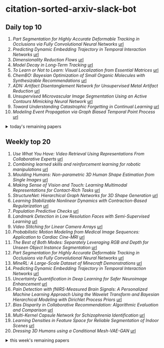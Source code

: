 # citation-sorted-arxiv-slack-bot

## Daily top 10
1. *Part Segmentation for Highly Accurate Deformable Tracking in Occlusions via Fully Convolutional Neural Networks* [url](http://arxiv.org/abs/1908.01504v1)
2. *Predicting Dynamic Embedding Trajectory in Temporal Interaction Networks* [url](http://arxiv.org/abs/1908.01207v1)
3. *Dimensionality Reduction Flows* [url](http://arxiv.org/abs/1908.01686v1)
4. *Model Decay in Long-Term Tracking* [url](http://arxiv.org/abs/1908.01603v1)
5. *To Learn or Not to Learn: Visual Localization from Essential Matrices* [url](http://arxiv.org/abs/1908.01293v1)
6. *ChemBO: Bayesian Optimization of Small Organic Molecules with Synthesizable Recommendations* [url](http://arxiv.org/abs/1908.01425v1)
7. *ADN: Artifact Disentanglement Network for Unsupervised Metal Artifact Reduction* [url](http://arxiv.org/abs/1908.01104v1)
8. *Unsupervised Microvascular Image Segmentation Using an Active Contours Mimicking Neural Network* [url](http://arxiv.org/abs/1908.01373v1)
9. *Toward Understanding Catastrophic Forgetting in Continual Learning* [url](http://arxiv.org/abs/1908.01091v1)
10. *Modeling Event Propagation via Graph Biased Temporal Point Process* [url](http://arxiv.org/abs/1908.01623v1)
<details><summary>today's remaining papers</summary>
  <ol start=11>
    <li><i>BCD-Net for Low-dose CT Reconstruction: Acceleration, Convergence, and Generalization</i> <a href="http://arxiv.org/abs/1908.01287v1">url</a></li>
    <li><i>Precise Estimation of Renal Vascular Dominant Regions Using Spatially Aware Fully Convolutional Networks, Tensor-Cut and Voronoi Diagrams</i> <a href="http://arxiv.org/abs/1908.01543v1">url</a></li>
    <li><i>Multiplayer Bandit Learning, from Competition to Cooperation</i> <a href="http://arxiv.org/abs/1908.01135v1">url</a></li>
    <li><i>Permutation-invariant Feature Restructuring for Correlation-aware Image Set-based Recognition</i> <a href="http://arxiv.org/abs/1908.01174v1">url</a></li>
    <li><i>Cycle In Cycle Generative Adversarial Networks for Keypoint-Guided Image Generation</i> <a href="http://arxiv.org/abs/1908.00999v1">url</a></li>
    <li><i>Deep Reinforcement Learning in System Optimization</i> <a href="http://arxiv.org/abs/1908.01275v1">url</a></li>
    <li><i>Network Shrinkage Estimation</i> <a href="http://arxiv.org/abs/1908.01087v1">url</a></li>
    <li><i>Iterative Collaborative Filtering for Sparse Noisy Tensor Estimation</i> <a href="http://arxiv.org/abs/1908.01241v1">url</a></li>
    <li><i>Robust Over-the-Air Adversarial Examples Against Automatic Speech Recognition Systems</i> <a href="http://arxiv.org/abs/1908.01551v1">url</a></li>
    <li><i>Adversarial Self-Defense for Cycle-Consistent GANs</i> <a href="http://arxiv.org/abs/1908.01517v1">url</a></li>
    <li><i>Convergence Analysis of Machine Learning Algorithms for the Numerical Solution of Mean Field Control and Games: II -- The Finite Horizon Case</i> <a href="http://arxiv.org/abs/1908.01613v1">url</a></li>
    <li><i>Requirements-driven Test Generation for Autonomous Vehicles with Machine Learning Components</i> <a href="http://arxiv.org/abs/1908.01094v1">url</a></li>
    <li><i>Learning to Predict 3D Objects with an Interpolation-based Differentiable Renderer</i> <a href="http://arxiv.org/abs/1908.01210v1">url</a></li>
    <li><i>Walking with MIND: Mental Imagery eNhanceD Embodied QA</i> <a href="http://arxiv.org/abs/1908.01482v1">url</a></li>
    <li><i>U-Net Fixed-Point Quantization for Medical Image Segmentation</i> <a href="http://arxiv.org/abs/1908.01073v1">url</a></li>
    <li><i>Ensemble Neural Networks (ENN): A gradient-free stochastic method</i> <a href="http://arxiv.org/abs/1908.01113v1">url</a></li>
    <li><i>Spatially and Temporally Efficient Non-local Attention Network for Video-based Person Re-Identification</i> <a href="http://arxiv.org/abs/1908.01683v1">url</a></li>
    <li><i>Robust Subspace Discovery by Block-diagonal Adaptive Locality-constrained Representation</i> <a href="http://arxiv.org/abs/1908.01266v1">url</a></li>
    <li><i>Distributed Deep Convolutional Neural Networks for the Internet-of-Things</i> <a href="http://arxiv.org/abs/1908.01656v1">url</a></li>
    <li><i>Machine-learning based three-qubit gate for realization of a Toffoli gate with cQED-based transmon systems</i> <a href="http://arxiv.org/abs/1908.01092v1">url</a></li>
    <li><i>V2S attack: building DNN-based voice conversion from automatic speaker verification</i> <a href="http://arxiv.org/abs/1908.01454v1">url</a></li>
    <li><i>Discovery of Bias and Strategic Behavior in Crowdsourced Performance Assessment</i> <a href="http://arxiv.org/abs/1908.01718v1">url</a></li>
    <li><i>Classi-Fly: Inferring Aircraft Categories from Open Data</i> <a href="http://arxiv.org/abs/1908.01061v1">url</a></li>
    <li><i>Revisiting Feature Alignment for One-stage Object Detection</i> <a href="http://arxiv.org/abs/1908.01570v1">url</a></li>
    <li><i>Word2vec to behavior: morphology facilitates the grounding of language in machines</i> <a href="http://arxiv.org/abs/1908.01211v1">url</a></li>
    <li><i>SF-Net: Structured Feature Network for Continuous Sign Language Recognition</i> <a href="http://arxiv.org/abs/1908.01341v1">url</a></li>
    <li><i>Linear Dynamics: Clustering without identification</i> <a href="http://arxiv.org/abs/1908.01039v1">url</a></li>
    <li><i>The General Black-box Attack Method for Graph Neural Networks</i> <a href="http://arxiv.org/abs/1908.01297v1">url</a></li>
    <li><i>Solving high-dimensional optimal stopping problems using deep learning</i> <a href="http://arxiv.org/abs/1908.01602v1">url</a></li>
    <li><i>Automatic segmentation of kidney and liver tumors in CT images</i> <a href="http://arxiv.org/abs/1908.01279v1">url</a></li>
    <li><i>Discriminating Spatial and Temporal Relevance in Deep Taylor Decompositions for Explainable Activity Recognition</i> <a href="http://arxiv.org/abs/1908.01536v1">url</a></li>
    <li><i>A Dynamic Analysis of Energy Storage with Renewable and Diesel Generation using Volterra Equations</i> <a href="http://arxiv.org/abs/1908.01310v1">url</a></li>
    <li><i>Image-Guided Depth Sampling and Reconstruction</i> <a href="http://arxiv.org/abs/1908.01379v1">url</a></li>
    <li><i>Imaging with highly incomplete and corrupted data</i> <a href="http://arxiv.org/abs/1908.01479v1">url</a></li>
    <li><i>A Deep Learning Approach for Tweet Classification and Rescue Scheduling for Effective Disaster Management</i> <a href="http://arxiv.org/abs/1908.01456v1">url</a></li>
    <li><i>Softmax Dissection: Towards Understanding Intra- and Inter-clas Objective for Embedding Learning</i> <a href="http://arxiv.org/abs/1908.01281v1">url</a></li>
    <li><i>Adversarial View-Consistent Learning for Monocular Depth Estimation</i> <a href="http://arxiv.org/abs/1908.01301v1">url</a></li>
    <li><i>Adaptively stacking ensembles for influenza forecasting with incomplete data</i> <a href="http://arxiv.org/abs/1908.01675v1">url</a></li>
    <li><i>Hopfield Neural Network Flow: A Geometric Viewpoint</i> <a href="http://arxiv.org/abs/1908.01270v1">url</a></li>
    <li><i>Speech Driven Backchannel Generation using Deep Q-Network for Enhancing Engagement in Human-Robot Interaction</i> <a href="http://arxiv.org/abs/1908.01618v1">url</a></li>
    <li><i>Privacy-preserving Distributed Machine Learning via Local Randomization and ADMM Perturbation</i> <a href="http://arxiv.org/abs/1908.01059v1">url</a></li>
    <li><i>A study in Rashomon curves and volumes: A new perspective on generalization and model simplicity in machine learning</i> <a href="http://arxiv.org/abs/1908.01755v1">url</a></li>
    <li><i>SqueezeNAS: Fast neural architecture search for faster semantic segmentation</i> <a href="http://arxiv.org/abs/1908.01748v1">url</a></li>
    <li><i>Adaptive Stress Testing with Reward Augmentation for Autonomous Vehicle Validation</i> <a href="http://arxiv.org/abs/1908.01046v1">url</a></li>
    <li><i>Probabilistic Residual Learning for Aleatoric Uncertainty in Image Restoration</i> <a href="http://arxiv.org/abs/1908.01010v1">url</a></li>
    <li><i>Health-Informed Policy Gradients for Multi-Agent Reinforcement Learning</i> <a href="http://arxiv.org/abs/1908.01022v1">url</a></li>
    <li><i>Dueling Posterior Sampling for Preference-Based Reinforcement Learning</i> <a href="http://arxiv.org/abs/1908.01289v1">url</a></li>
    <li><i>Pixel2Mesh++: Multi-View 3D Mesh Generation via Deformation</i> <a href="http://arxiv.org/abs/1908.01491v1">url</a></li>
    <li><i>A systematic review of fuzzing based on machine learning techniques</i> <a href="http://arxiv.org/abs/1908.01262v1">url</a></li>
    <li><i>A principled approach for generating adversarial images under non-smooth dissimilarity metrics</i> <a href="http://arxiv.org/abs/1908.01667v1">url</a></li>
    <li><i>Adaloss: Adaptive Loss Function for Landmark Localization</i> <a href="http://arxiv.org/abs/1908.01070v1">url</a></li>
    <li><i>ABD-Net: Attentive but Diverse Person Re-Identification</i> <a href="http://arxiv.org/abs/1908.01114v1">url</a></li>
    <li><i>Invariance-based Adversarial Attack on Neural Machine Translation Systems</i> <a href="http://arxiv.org/abs/1908.01165v1">url</a></li>
    <li><i>Simultaneous Clustering and Optimization for Evolving Datasets</i> <a href="http://arxiv.org/abs/1908.01384v1">url</a></li>
    <li><i>Visual-Relation Conscious Image Generation from Structured-Text</i> <a href="http://arxiv.org/abs/1908.01741v1">url</a></li>
    <li><i>On the modes of convergence of Stochastic Optimistic Mirror Descent (OMD) for saddle point problems</i> <a href="http://arxiv.org/abs/1908.01071v1">url</a></li>
    <li><i>Local Trend Inconsistency: A Prediction-driven Approach to Unsupervised Anomaly Detection in Multi-seasonal Time Series</i> <a href="http://arxiv.org/abs/1908.01146v1">url</a></li>
    <li><i>Real-time Deep Learning at the Edge for Scalable Reliability Modeling of Si-MOSFET Power Electronics Converters</i> <a href="http://arxiv.org/abs/1908.01244v1">url</a></li>
    <li><i>Performance Evaluation of Supervised Machine Learning Techniques for Efficient Detection of Emotions from Online Content</i> <a href="http://arxiv.org/abs/1908.01587v1">url</a></li>
    <li><i>Learning a Unified Embedding for Visual Search at Pinterest</i> <a href="http://arxiv.org/abs/1908.01707v1">url</a></li>
    <li><i>ARGAN: Attentive Recurrent Generative Adversarial Network for Shadow Detection and Removal</i> <a href="http://arxiv.org/abs/1908.01323v1">url</a></li>
    <li><i>On the Veracity of Cyber Intrusion Alerts Synthesized by Generative Adversarial Networks</i> <a href="http://arxiv.org/abs/1908.01219v1">url</a></li>
    <li><i>Risk Management via Anomaly Circumvent: Mnemonic Deep Learning for Midterm Stock Prediction</i> <a href="http://arxiv.org/abs/1908.01112v1">url</a></li>
    <li><i>Restricted Linearized Augmented Lagrangian Method for Euler's Elastica Model</i> <a href="http://arxiv.org/abs/1908.01429v1">url</a></li>
    <li><i>Path Length Bounds for Gradient Descent and Flow</i> <a href="http://arxiv.org/abs/1908.01089v1">url</a></li>
    <li><i>Adversarially Trained Convolutional Neural Networks for Semantic Segmentation of Ischaemic Stroke Lesion using Multisequence Magnetic Resonance Imaging</i> <a href="http://arxiv.org/abs/1908.01176v1">url</a></li>
    <li><i>The Myths of Our Time: Fake News</i> <a href="http://arxiv.org/abs/1908.01760v1">url</a></li>
    <li><i>Simultaneous Semantic Segmentation and Outlier Detection in Presence of Domain Shift</i> <a href="http://arxiv.org/abs/1908.01098v1">url</a></li>
    <li><i>Sample size calculations for the experimental comparison of multiple algorithms on multiple problem instances</i> <a href="http://arxiv.org/abs/1908.01720v1">url</a></li>
    <li><i>3D Reconstruction of Deformable Revolving Object under Heavy Hand Interaction</i> <a href="http://arxiv.org/abs/1908.01523v1">url</a></li>
    <li><i>Efficient Truncated Statistics with Unknown Truncation</i> <a href="http://arxiv.org/abs/1908.01034v1">url</a></li>
    <li><i>Unsupervised Learning of Depth and Deep Representation for Visual Odometry from Monocular Videos in a Metric Space</i> <a href="http://arxiv.org/abs/1908.01367v1">url</a></li>
    <li><i>Extending the step-size restriction for gradient descent to avoid strict saddle points</i> <a href="http://arxiv.org/abs/1908.01753v1">url</a></li>
    <li><i>Chatter Detection in Turning Using Machine Learning and Similarity Measures of Time Series via Dynamic Time Warping</i> <a href="http://arxiv.org/abs/1908.01678v1">url</a></li>
    <li><i>Imbalance-XGBoost: Leveraging Weighted and Focal Losses for Binary Label-Imbalanced Classification with XGBoost</i> <a href="http://arxiv.org/abs/1908.01672v1">url</a></li>
    <li><i>Learning to Generalize to Unseen Tasks with Bilevel Optimization</i> <a href="http://arxiv.org/abs/1908.01457v1">url</a></li>
    <li><i>Multi-label Classification for Fault Diagnosis of Rotating Electrical Machines</i> <a href="http://arxiv.org/abs/1908.01078v1">url</a></li>
    <li><i>CRNet: Image Super-Resolution Using A Convolutional Sparse Coding Inspired Network</i> <a href="http://arxiv.org/abs/1908.01166v1">url</a></li>
    <li><i>Improving IT Support by Enhancing Incident Management Process with Multi-modal Analysis</i> <a href="http://arxiv.org/abs/1908.01351v1">url</a></li>
    <li><i>SESF-Fuse: An Unsupervised Deep Model for Multi-Focus Image Fusion</i> <a href="http://arxiv.org/abs/1908.01703v1">url</a></li>
    <li><i>LSTM Based Music Generation System</i> <a href="http://arxiv.org/abs/1908.01080v1">url</a></li>
    <li><i>Inference of visual field test performance from OCT volumes using deep learning</i> <a href="http://arxiv.org/abs/1908.01428v1">url</a></li>
    <li><i>Falls Prediction in eldery people using Gated Recurrent Units</i> <a href="http://arxiv.org/abs/1908.01050v1">url</a></li>
    <li><i>RuleKit: A Comprehensive Suite for Rule-Based Learning</i> <a href="http://arxiv.org/abs/1908.01031v1">url</a></li>
    <li><i>Nonparametric Contextual Bandits in an Unknown Metric Space</i> <a href="http://arxiv.org/abs/1908.01228v1">url</a></li>
    <li><i>TopoTag: A Robust and Scalable Topological Fiducial Marker System</i> <a href="http://arxiv.org/abs/1908.01450v1">url</a></li>
    <li><i>Knee menisci segmentation and relaxometry of 3D ultrashort echo time (UTE) cones MR imaging using attention U-Net with transfer learning</i> <a href="http://arxiv.org/abs/1908.01594v1">url</a></li>
    <li><i>Building Deep, Equivariant Capsule Networks</i> <a href="http://arxiv.org/abs/1908.01300v1">url</a></li>
    <li><i>Knowledge Isomorphism between Neural Networks</i> <a href="http://arxiv.org/abs/1908.01581v1">url</a></li>
    <li><i>The Use of Binary Choice Forests to Model and Estimate Discrete Choice Models</i> <a href="http://arxiv.org/abs/1908.01109v1">url</a></li>
    <li><i>Multi-Contrast Super-Resolution MRI Through a Progressive Network</i> <a href="http://arxiv.org/abs/1908.01612v1">url</a></li>
    <li><i>Machinic Surrogates: Human-Machine Relationships in Computational Creativity</i> <a href="http://arxiv.org/abs/1908.01133v1">url</a></li>
    <li><i>Kannada-MNIST: A new handwritten digits dataset for the Kannada language</i> <a href="http://arxiv.org/abs/1908.01242v1">url</a></li>
    <li><i>Learning to Transport with Neural Networks</i> <a href="http://arxiv.org/abs/1908.01394v1">url</a></li>
    <li><i>Improving Deep Reinforcement Learning in Minecraft with Action Advice</i> <a href="http://arxiv.org/abs/1908.01007v1">url</a></li>
    <li><i>CameraNet: A Two-Stage Framework for Effective Camera ISP Learning</i> <a href="http://arxiv.org/abs/1908.01481v1">url</a></li>
    <li><i>Learning Local Feature Descriptor with Motion Attribute for Vision-based Localization</i> <a href="http://arxiv.org/abs/1908.01180v1">url</a></li>
    <li><i>Smooth Grad-CAM++: An Enhanced Inference Level Visualization Technique for Deep Convolutional Neural Network Models</i> <a href="http://arxiv.org/abs/1908.01224v1">url</a></li>
    <li><i>Scalable Bayesian Non-linear Matrix Completion</i> <a href="http://arxiv.org/abs/1908.01009v1">url</a></li>
    <li><i>MoGA: Searching Beyond MobileNetV3</i> <a href="http://arxiv.org/abs/1908.01314v1">url</a></li>
    <li><i>Attentive Normalization</i> <a href="http://arxiv.org/abs/1908.01259v1">url</a></li>
    <li><i>A Fast Content-Based Image Retrieval Method Using Deep Visual Features</i> <a href="http://arxiv.org/abs/1908.01505v1">url</a></li>
    <li><i>Learning Guided Convolutional Network for Depth Completion</i> <a href="http://arxiv.org/abs/1908.01238v1">url</a></li>
    <li><i>Y-Net: A Hybrid Deep Learning Reconstruction Framework for Photoacoustic Imaging in vivo</i> <a href="http://arxiv.org/abs/1908.00975v1">url</a></li>
    <li><i>GAN Path Finder: Preliminary results</i> <a href="http://arxiv.org/abs/1908.01499v1">url</a></li>
    <li><i>High Accuracy Tumor Diagnoses and Benchmarking of Hematoxylin and Eosin Stained Prostate Core Biopsy Images Generated by Explainable Deep Neural Networks</i> <a href="http://arxiv.org/abs/1908.01593v1">url</a></li>
    <li><i>Drug-Drug Interaction Prediction Based on Knowledge Graph Embeddings and Convolutional-LSTM Network</i> <a href="http://arxiv.org/abs/1908.01288v1">url</a></li>
    <li><i>Automated Detection System for Adversarial Examples with High-Frequency Noises Sieve</i> <a href="http://arxiv.org/abs/1908.01469v1">url</a></li>
    <li><i>InfoGraph: Unsupervised and Semi-supervised Graph-Level Representation Learning via Mutual Information Maximization</i> <a href="http://arxiv.org/abs/1908.01000v1">url</a></li>
    <li><i>Searching for Ambiguous Objects in Videos using Relational Referring Expressions</i> <a href="http://arxiv.org/abs/1908.01189v1">url</a></li>
    <li><i>Review of Algorithms for Compressive Sensing of Images</i> <a href="http://arxiv.org/abs/1908.01642v1">url</a></li>
    <li><i>The HSIC Bottleneck: Deep Learning without Back-Propagation</i> <a href="http://arxiv.org/abs/1908.01580v1">url</a></li>
    <li><i>Construction of Macro Actions for Deep Reinforcement Learning</i> <a href="http://arxiv.org/abs/1908.01478v1">url</a></li>
    <li><i>GDRQ: Group-based Distribution Reshaping for Quantization</i> <a href="http://arxiv.org/abs/1908.01477v1">url</a></li>
    <li><i>Quantum-enhanced least-square support vector machine: simplified quantum algorithm and sparse solutions</i> <a href="http://arxiv.org/abs/1908.01462v1">url</a></li>
    <li><i>Image to Video Domain Adaptation Using Web Supervision</i> <a href="http://arxiv.org/abs/1908.01449v1">url</a></li>
    <li><i>Learning Compact Target-Oriented Feature Representations for Visual Tracking</i> <a href="http://arxiv.org/abs/1908.01442v1">url</a></li>
    <li><i>Deep Neural Network for Semantic-based Text Recognition in Images</i> <a href="http://arxiv.org/abs/1908.01403v1">url</a></li>
    <li><i>Sound Event Detection in Multichannel Audio using Convolutional Time-Frequency-Channel Squeeze and Excitation</i> <a href="http://arxiv.org/abs/1908.01399v1">url</a></li>
    <li><i>Semi-supervised representation learning via dual autoencoders for domain adaptation</i> <a href="http://arxiv.org/abs/1908.01342v1">url</a></li>
    <li><i>Spatio-Temporal RBF Neural Networks</i> <a href="http://arxiv.org/abs/1908.01321v1">url</a></li>
    <li><i>Low-Rank Pairwise Alignment Bilinear Network For Few-Shot Fine-Grained Image Classification</i> <a href="http://arxiv.org/abs/1908.01313v1">url</a></li>
    <li><i>Fully Automatic Video Colorization with Self-Regularization and Diversity</i> <a href="http://arxiv.org/abs/1908.01311v1">url</a></li>
    <li><i>Theme Aware Aesthetic Distribution Prediction with Full Resolution Photos</i> <a href="http://arxiv.org/abs/1908.01308v1">url</a></li>
    <li><i>Method of Contraction-Expansion (MOCE) for Simultaneous Inference in Linear Models</i> <a href="http://arxiv.org/abs/1908.01253v1">url</a></li>
    <li><i>Measuring the Algorithmic Convergence of Randomized Ensembles: The Regression Setting</i> <a href="http://arxiv.org/abs/1908.01251v1">url</a></li>
    <li><i>Weight Friction: A Simple Method to Overcome Catastrophic Forgetting and Enable Continual Learning</i> <a href="http://arxiv.org/abs/1908.01052v1">url</a></li>
    <li><i>Proposition d'un modèle pour l'optimisation automatique de boucles dans le compilateur Tiramisu : cas d'optimisation de déroulage</i> <a href="http://arxiv.org/abs/1908.01057v1">url</a></li>
  </ol>
</details>

## Weekly top 20
1. *Use What You Have: Video Retrieval Using Representations From Collaborative Experts* [url](http://arxiv.org/abs/1907.13487v1)
2. *Combining learned skills and reinforcement learning for robotic manipulations* [url](http://arxiv.org/abs/1908.00722v1)
3. *Moulding Humans: Non-parametric 3D Human Shape Estimation from Single Images* [url](http://arxiv.org/abs/1908.00439v1)
4. *Making Sense of Vision and Touch: Learning Multimodal Representations for Contact-Rich Tasks* [url](http://arxiv.org/abs/1907.13098v1)
5. *StructureNet: Hierarchical Graph Networks for 3D Shape Generation* [url](http://arxiv.org/abs/1908.00575v1)
6. *Learning Stabilizable Nonlinear Dynamics with Contraction-Based Regularization* [url](http://arxiv.org/abs/1907.13122v1)
7. *Population Predictive Checks* [url](http://arxiv.org/abs/1908.00882v1)
8. *Landmark Detection in Low Resolution Faces with Semi-Supervised Learning* [url](http://arxiv.org/abs/1907.13255v1)
9. *Video Stitching for Linear Camera Arrays* [url](http://arxiv.org/abs/1907.13622v1)
10. *Probabilistic Motion Modeling from Medical Image Sequences: Application to Cardiac Cine-MRI* [url](http://arxiv.org/abs/1907.13524v1)
11. *The Best of Both Modes: Separately Leveraging RGB and Depth for Unseen Object Instance Segmentation* [url](http://arxiv.org/abs/1907.13236v1)
12. *Part Segmentation for Highly Accurate Deformable Tracking in Occlusions via Fully Convolutional Neural Networks* [url](http://arxiv.org/abs/1908.01504v1)
13. *MineRL: A Large-Scale Dataset of Minecraft Demonstrations* [url](http://arxiv.org/abs/1907.13440v1)
14. *Predicting Dynamic Embedding Trajectory in Temporal Interaction Networks* [url](http://arxiv.org/abs/1908.01207v1)
15. *Uncertainty Quantification in Deep Learning for Safer Neuroimage Enhancement* [url](http://arxiv.org/abs/1907.13418v1)
16. *Pain Detection with fNIRS-Measured Brain Signals: A Personalized Machine Learning Approach Using the Wavelet Transform and Bayesian Hierarchical Modeling with Dirichlet Process Priors* [url](http://arxiv.org/abs/1907.12830v1)
17. *Bias Disparity in Collaborative Recommendation: Algorithmic Evaluation and Comparison* [url](http://arxiv.org/abs/1908.00831v1)
18. *Multi-Kernel Capsule Network for Schizophrenia Identification* [url](http://arxiv.org/abs/1907.12827v1)
19. *Learning Densities in Feature Space for Reliable Segmentation of Indoor Scenes* [url](http://arxiv.org/abs/1908.00448v1)
20. *Dressing 3D Humans using a Conditional Mesh-VAE-GAN* [url](http://arxiv.org/abs/1907.13615v1)
<details><summary>this week's remaining papers</summary>
  <ol start=21>
    <li><i>An Empirical Study of Batch Normalization and Group Normalization in Conditional Computation</i> <a href="http://arxiv.org/abs/1908.00061v1">url</a></li>
    <li><i>Temporal Localization of Moments in Video Collections with Natural Language</i> <a href="http://arxiv.org/abs/1907.12763v1">url</a></li>
    <li><i>Learning to Train with Synthetic Humans</i> <a href="http://arxiv.org/abs/1908.00967v1">url</a></li>
    <li><i>Synthesis and Inpainting-Based MR-CT Registration for Image-Guided Thermal Ablation of Liver Tumors</i> <a href="http://arxiv.org/abs/1907.13020v1">url</a></li>
    <li><i>Integrating Spatial Configuration into Heatmap Regression Based CNNs for Landmark Localization</i> <a href="http://arxiv.org/abs/1908.00748v1">url</a></li>
    <li><i>Reinforcement Learning for Personalized Dialogue Management</i> <a href="http://arxiv.org/abs/1908.00286v1">url</a></li>
    <li><i>Dimensionality Reduction Flows</i> <a href="http://arxiv.org/abs/1908.01686v1">url</a></li>
    <li><i>Deterministic Completion of Rectangular Matrices Using Asymmetric Ramanujan Graphs</i> <a href="http://arxiv.org/abs/1908.00963v1">url</a></li>
    <li><i>Model Decay in Long-Term Tracking</i> <a href="http://arxiv.org/abs/1908.01603v1">url</a></li>
    <li><i>Attention Filtering for Multi-person Spatiotemporal Action Detection on Deep Two-Stream CNN Architectures</i> <a href="http://arxiv.org/abs/1907.12919v1">url</a></li>
    <li><i>Multi-Scale Learned Iterative Reconstruction</i> <a href="http://arxiv.org/abs/1908.00936v1">url</a></li>
    <li><i>To Learn or Not to Learn: Visual Localization from Essential Matrices</i> <a href="http://arxiv.org/abs/1908.01293v1">url</a></li>
    <li><i>Artistic Domain Generalisation Methods are Limited by their Deep Representations</i> <a href="http://arxiv.org/abs/1907.12622v1">url</a></li>
    <li><i>ChemBO: Bayesian Optimization of Small Organic Molecules with Synthesizable Recommendations</i> <a href="http://arxiv.org/abs/1908.01425v1">url</a></li>
    <li><i>Greedy AutoAugment</i> <a href="http://arxiv.org/abs/1908.00704v1">url</a></li>
    <li><i>ADN: Artifact Disentanglement Network for Unsupervised Metal Artifact Reduction</i> <a href="http://arxiv.org/abs/1908.01104v1">url</a></li>
    <li><i>Unsupervised Microvascular Image Segmentation Using an Active Contours Mimicking Neural Network</i> <a href="http://arxiv.org/abs/1908.01373v1">url</a></li>
    <li><i>Learning-Aided Physical Layer Attacks Against Multicarrier Communications in IoT</i> <a href="http://arxiv.org/abs/1908.00195v1">url</a></li>
    <li><i>Cascaded Context Pyramid for Full-Resolution 3D Semantic Scene Completion</i> <a href="http://arxiv.org/abs/1908.00382v1">url</a></li>
    <li><i>Orientation-aware Semantic Segmentation on Icosahedron Spheres</i> <a href="http://arxiv.org/abs/1907.12849v1">url</a></li>
    <li><i>Fitting, Comparison, and Alignment of Trajectories on Positive Semi-Definite Matrices with Application to Action Recognition</i> <a href="http://arxiv.org/abs/1908.00646v1">url</a></li>
    <li><i>Bilateral Operators for Functional Maps</i> <a href="http://arxiv.org/abs/1907.12993v1">url</a></li>
    <li><i>Unifying Structure Analysis and Surrogate-driven Function Regression for Glaucoma OCT Image Screening</i> <a href="http://arxiv.org/abs/1907.12927v1">url</a></li>
    <li><i>Toward Understanding Catastrophic Forgetting in Continual Learning</i> <a href="http://arxiv.org/abs/1908.01091v1">url</a></li>
    <li><i>Robust Deep Sensing Through Transfer Learning in Cognitive Radio</i> <a href="http://arxiv.org/abs/1908.00658v1">url</a></li>
    <li><i>Modeling Event Propagation via Graph Biased Temporal Point Process</i> <a href="http://arxiv.org/abs/1908.01623v1">url</a></li>
    <li><i>BCD-Net for Low-dose CT Reconstruction: Acceleration, Convergence, and Generalization</i> <a href="http://arxiv.org/abs/1908.01287v1">url</a></li>
    <li><i>Precise Estimation of Renal Vascular Dominant Regions Using Spatially Aware Fully Convolutional Networks, Tensor-Cut and Voronoi Diagrams</i> <a href="http://arxiv.org/abs/1908.01543v1">url</a></li>
    <li><i>Weakly Supervised Body Part Parsing with Pose based Part Priors</i> <a href="http://arxiv.org/abs/1907.13051v1">url</a></li>
    <li><i>Personalized, Health-Aware Recipe Recommendation: An Ensemble Topic Modeling Based Approach</i> <a href="http://arxiv.org/abs/1908.00148v1">url</a></li>
    <li><i>Optimality and Approximation with Policy Gradient Methods in Markov Decision Processes</i> <a href="http://arxiv.org/abs/1908.00261v1">url</a></li>
    <li><i>Deformable Filter Convolution for Point Cloud Reasoning</i> <a href="http://arxiv.org/abs/1907.13079v1">url</a></li>
    <li><i>MarmoNet: a pipeline for automated projection mapping of the common marmoset brain from whole-brain serial two-photon tomography</i> <a href="http://arxiv.org/abs/1908.00876v1">url</a></li>
    <li><i>FlowSense: A Natural Language Interface for Visual Data Exploration within a Dataflow System</i> <a href="http://arxiv.org/abs/1908.00681v1">url</a></li>
    <li><i>Multiplayer Bandit Learning, from Competition to Cooperation</i> <a href="http://arxiv.org/abs/1908.01135v1">url</a></li>
    <li><i>Permutation-invariant Feature Restructuring for Correlation-aware Image Set-based Recognition</i> <a href="http://arxiv.org/abs/1908.01174v1">url</a></li>
    <li><i>Cycle In Cycle Generative Adversarial Networks for Keypoint-Guided Image Generation</i> <a href="http://arxiv.org/abs/1908.00999v1">url</a></li>
    <li><i>Accelerating CNN Training by Sparsifying Activation Gradients</i> <a href="http://arxiv.org/abs/1908.00173v1">url</a></li>
    <li><i>Unsupervised Domain Adaptation via Disentangled Representations: Application to Cross-Modality Liver Segmentation</i> <a href="http://arxiv.org/abs/1907.13590v1">url</a></li>
    <li><i>Deep Reinforcement Learning in System Optimization</i> <a href="http://arxiv.org/abs/1908.01275v1">url</a></li>
    <li><i>Network Shrinkage Estimation</i> <a href="http://arxiv.org/abs/1908.01087v1">url</a></li>
    <li><i>Personalizing ASR for Dysarthric and Accented Speech with Limited Data</i> <a href="http://arxiv.org/abs/1907.13511v1">url</a></li>
    <li><i>Iterative Collaborative Filtering for Sparse Noisy Tensor Estimation</i> <a href="http://arxiv.org/abs/1908.01241v1">url</a></li>
    <li><i>DANTE: Deep Affinity Network for Clustering Conversational Interactants</i> <a href="http://arxiv.org/abs/1907.12910v1">url</a></li>
    <li><i>Learned Collaborative Stereo Refinement</i> <a href="http://arxiv.org/abs/1907.13391v1">url</a></li>
    <li><i>Robust Autocalibrated Structured Low-Rank EPI Ghost Correction</i> <a href="http://arxiv.org/abs/1907.13261v1">url</a></li>
    <li><i>Predicting assisted ventilation in Amyotrophic Lateral Sclerosis using a mixture of experts and conformal predictors</i> <a href="http://arxiv.org/abs/1907.13070v1">url</a></li>
    <li><i>DAWN: Dual Augmented Memory Network for Unsupervised Video Object Tracking</i> <a href="http://arxiv.org/abs/1908.00777v1">url</a></li>
    <li><i>ColorMapGAN: Unsupervised Domain Adaptation for Semantic Segmentation Using Color Mapping Generative Adversarial Networks</i> <a href="http://arxiv.org/abs/1907.12859v1">url</a></li>
    <li><i>Expectation-Maximization Attention Networks for Semantic Segmentation</i> <a href="http://arxiv.org/abs/1907.13426v1">url</a></li>
    <li><i>Indices Matter: Learning to Index for Deep Image Matting</i> <a href="http://arxiv.org/abs/1908.00672v1">url</a></li>
    <li><i>Robust Over-the-Air Adversarial Examples Against Automatic Speech Recognition Systems</i> <a href="http://arxiv.org/abs/1908.01551v1">url</a></li>
    <li><i>Generative Image Inpainting with Submanifold Alignment</i> <a href="http://arxiv.org/abs/1908.00211v1">url</a></li>
    <li><i>EMPNet: Neural Localisation and Mapping using Embedded Memory Points</i> <a href="http://arxiv.org/abs/1907.13268v1">url</a></li>
    <li><i>Self-training with progressive augmentation for unsupervised cross-domain person re-identification</i> <a href="http://arxiv.org/abs/1907.13315v1">url</a></li>
    <li><i>ConCORDe-Net: Cell Count Regularized Convolutional Neural Network for Cell Detection in Multiplex Immunohistochemistry Images</i> <a href="http://arxiv.org/abs/1908.00907v1">url</a></li>
    <li><i>Adversarial Self-Defense for Cycle-Consistent GANs</i> <a href="http://arxiv.org/abs/1908.01517v1">url</a></li>
    <li><i>Learning Lightweight Lane Detection CNNs by Self Attention Distillation</i> <a href="http://arxiv.org/abs/1908.00821v1">url</a></li>
    <li><i>Learning the Model Update for Siamese Trackers</i> <a href="http://arxiv.org/abs/1908.00855v1">url</a></li>
    <li><i>Content and Colour Distillation for Learning Image Translations with the Spatial Profile Loss</i> <a href="http://arxiv.org/abs/1908.00274v1">url</a></li>
    <li><i>DEDUCE: Diverse scEne Detection methods in Unseen Challenging Environments</i> <a href="http://arxiv.org/abs/1908.00191v1">url</a></li>
    <li><i>pySOT and POAP: An event-driven asynchronous framework for surrogate optimization</i> <a href="http://arxiv.org/abs/1908.00420v1">url</a></li>
    <li><i>Convolutional Auto-encoding of Sentence Topics for Image Paragraph Generation</i> <a href="http://arxiv.org/abs/1908.00249v1">url</a></li>
    <li><i>Convergence Analysis of Machine Learning Algorithms for the Numerical Solution of Mean Field Control and Games: II -- The Finite Horizon Case</i> <a href="http://arxiv.org/abs/1908.01613v1">url</a></li>
    <li><i>Tracking Holistic Object Representations</i> <a href="http://arxiv.org/abs/1907.12920v1">url</a></li>
    <li><i>Contrastive Reasons Detection and Clustering from Online Polarized Debate</i> <a href="http://arxiv.org/abs/1908.00648v1">url</a></li>
    <li><i>Requirements-driven Test Generation for Autonomous Vehicles with Machine Learning Components</i> <a href="http://arxiv.org/abs/1908.01094v1">url</a></li>
    <li><i>Learning to Predict 3D Objects with an Interpolation-based Differentiable Renderer</i> <a href="http://arxiv.org/abs/1908.01210v1">url</a></li>
    <li><i>Propose-and-Attend Single Shot Detector</i> <a href="http://arxiv.org/abs/1907.12736v1">url</a></li>
    <li><i>Cooperative Beamforming with Predictive Relay Selection for Urban mmWave Communications</i> <a href="http://arxiv.org/abs/1907.12616v1">url</a></li>
    <li><i>Walking with MIND: Mental Imagery eNhanceD Embodied QA</i> <a href="http://arxiv.org/abs/1908.01482v1">url</a></li>
    <li><i>Marine Mammal Species Classification using Convolutional Neural Networks and a Novel Acoustic Representation</i> <a href="http://arxiv.org/abs/1907.13188v1">url</a></li>
    <li><i>SkeleMotion: A New Representation of Skeleton Joint Sequences Based on Motion Information for 3D Action Recognition</i> <a href="http://arxiv.org/abs/1907.13025v1">url</a></li>
    <li><i>On the difficulty of learning and predicting the long-term dynamics of bouncing objects</i> <a href="http://arxiv.org/abs/1907.13494v1">url</a></li>
    <li><i>U-Net Fixed-Point Quantization for Medical Image Segmentation</i> <a href="http://arxiv.org/abs/1908.01073v1">url</a></li>
    <li><i>A Framework for Depth Estimation and Relative Localization of Ground Robots using Computer Vision</i> <a href="http://arxiv.org/abs/1908.00309v1">url</a></li>
    <li><i>Towards More Accurate Automatic Sleep Staging via Deep Transfer Learning</i> <a href="http://arxiv.org/abs/1907.13177v1">url</a></li>
    <li><i>Transferability of Spectral Graph Convolutional Neural Networks</i> <a href="http://arxiv.org/abs/1907.12972v1">url</a></li>
    <li><i>Influence Maximization with Few Simulations</i> <a href="http://arxiv.org/abs/1907.13301v1">url</a></li>
    <li><i>Deblurring Face Images using Uncertainty Guided Multi-Stream Semantic Networks</i> <a href="http://arxiv.org/abs/1907.13106v1">url</a></li>
    <li><i>2D and 3D Segmentation of uncertain local collagen fiber orientations in SHG microscopy</i> <a href="http://arxiv.org/abs/1907.12868v1">url</a></li>
    <li><i>A Factored Generalized Additive Model for Clinical Decision Support in the Operating Room</i> <a href="http://arxiv.org/abs/1907.12596v1">url</a></li>
    <li><i>Multiparametric Deep Learning Tissue Signatures for Muscular Dystrophy: Preliminary Results</i> <a href="http://arxiv.org/abs/1908.00175v1">url</a></li>
    <li><i>Neural Architecture based on Fuzzy Perceptual Representation For Online Multilingual Handwriting Recognition</i> <a href="http://arxiv.org/abs/1908.00634v1">url</a></li>
    <li><i>Open Set Domain Adaptation for Image and Action Recognition</i> <a href="http://arxiv.org/abs/1907.12865v1">url</a></li>
    <li><i>Ensemble Neural Networks (ENN): A gradient-free stochastic method</i> <a href="http://arxiv.org/abs/1908.01113v1">url</a></li>
    <li><i>Cross-domain Network Representations</i> <a href="http://arxiv.org/abs/1908.00205v1">url</a></li>
    <li><i>L2G Auto-encoder: Understanding Point Clouds by Local-to-Global Reconstruction with Hierarchical Self-Attention</i> <a href="http://arxiv.org/abs/1908.00720v1">url</a></li>
    <li><i>Multi-Angle Point Cloud-VAE: Unsupervised Feature Learning for 3D Point Clouds from Multiple Angles by Joint Self-Reconstruction and Half-to-Half Prediction</i> <a href="http://arxiv.org/abs/1907.12704v1">url</a></li>
    <li><i>ShapeCaptioner: Generative Caption Network for 3D Shapes by Learning a Mapping from Parts Detected in Multiple Views to Sentences</i> <a href="http://arxiv.org/abs/1908.00120v1">url</a></li>
    <li><i>Spatially and Temporally Efficient Non-local Attention Network for Video-based Person Re-Identification</i> <a href="http://arxiv.org/abs/1908.01683v1">url</a></li>
    <li><i>Captioning Near-Future Activity Sequences</i> <a href="http://arxiv.org/abs/1908.00943v1">url</a></li>
    <li><i>Robust Subspace Discovery by Block-diagonal Adaptive Locality-constrained Representation</i> <a href="http://arxiv.org/abs/1908.01266v1">url</a></li>
    <li><i>Disentangled Relational Representations for Explaining and Learning from Demonstration</i> <a href="http://arxiv.org/abs/1907.13627v1">url</a></li>
    <li><i>Distributed Deep Convolutional Neural Networks for the Internet-of-Things</i> <a href="http://arxiv.org/abs/1908.01656v1">url</a></li>
    <li><i>DIODE: A Dense Indoor and Outdoor DEpth Dataset</i> <a href="http://arxiv.org/abs/1908.00463v1">url</a></li>
    <li><i>Machine-learning based three-qubit gate for realization of a Toffoli gate with cQED-based transmon systems</i> <a href="http://arxiv.org/abs/1908.01092v1">url</a></li>
    <li><i>Multi-Agent Reinforcement Learning Based Frame Sampling for Effective Untrimmed Video Recognition</i> <a href="http://arxiv.org/abs/1907.13369v1">url</a></li>
    <li><i>V2S attack: building DNN-based voice conversion from automatic speaker verification</i> <a href="http://arxiv.org/abs/1908.01454v1">url</a></li>
    <li><i>Discovery of Bias and Strategic Behavior in Crowdsourced Performance Assessment</i> <a href="http://arxiv.org/abs/1908.01718v1">url</a></li>
    <li><i>Classi-Fly: Inferring Aircraft Categories from Open Data</i> <a href="http://arxiv.org/abs/1908.01061v1">url</a></li>
    <li><i>EmoCo: Visual Analysis of Emotion Coherence in Presentation Videos</i> <a href="http://arxiv.org/abs/1907.12918v1">url</a></li>
    <li><i>Adversarial Robustness Curves</i> <a href="http://arxiv.org/abs/1908.00096v1">url</a></li>
    <li><i>Central Similarity Hashing via Hadamard matrix</i> <a href="http://arxiv.org/abs/1908.00347v1">url</a></li>
    <li><i>Efficient computation of counterfactual explanations of LVQ models</i> <a href="http://arxiv.org/abs/1908.00735v1">url</a></li>
    <li><i>Kernels on fuzzy sets: an overview</i> <a href="http://arxiv.org/abs/1907.12991v1">url</a></li>
    <li><i>Revisiting Feature Alignment for One-stage Object Detection</i> <a href="http://arxiv.org/abs/1908.01570v1">url</a></li>
    <li><i>Word2vec to behavior: morphology facilitates the grounding of language in machines</i> <a href="http://arxiv.org/abs/1908.01211v1">url</a></li>
    <li><i>Generative Adversarial Networks (GAN) for compact beam source modelling in Monte Carlo simulations</i> <a href="http://arxiv.org/abs/1907.13324v1">url</a></li>
    <li><i>Multi-path Learning for Object Pose Estimation Across Domains</i> <a href="http://arxiv.org/abs/1908.00151v1">url</a></li>
    <li><i>Deep Non-Rigid Structure from Motion</i> <a href="http://arxiv.org/abs/1907.13123v1">url</a></li>
    <li><i>Deep Non-Rigid Structure from Motion</i> <a href="http://arxiv.org/abs/1908.00052v1">url</a></li>
    <li><i>Degeneracy in Self-Calibration Revisited and a Deep Learning Solution for Uncalibrated SLAM</i> <a href="http://arxiv.org/abs/1907.13185v1">url</a></li>
    <li><i>Competing Ratio Loss for Discriminative Multi-class Image Classification</i> <a href="http://arxiv.org/abs/1907.13349v1">url</a></li>
    <li><i>A Federated Learning Approach for Mobile Packet Classification</i> <a href="http://arxiv.org/abs/1907.13113v1">url</a></li>
    <li><i>SF-Net: Structured Feature Network for Continuous Sign Language Recognition</i> <a href="http://arxiv.org/abs/1908.01341v1">url</a></li>
    <li><i>Towards Pure End-to-End Learning for Recognizing Multiple Text Sequences from an Image</i> <a href="http://arxiv.org/abs/1907.12791v1">url</a></li>
    <li><i>MoBiNet: A Mobile Binary Network for Image Classification</i> <a href="http://arxiv.org/abs/1907.12629v1">url</a></li>
    <li><i>Linear Dynamics: Clustering without identification</i> <a href="http://arxiv.org/abs/1908.01039v1">url</a></li>
    <li><i>The General Black-box Attack Method for Graph Neural Networks</i> <a href="http://arxiv.org/abs/1908.01297v1">url</a></li>
    <li><i>Solving high-dimensional optimal stopping problems using deep learning</i> <a href="http://arxiv.org/abs/1908.01602v1">url</a></li>
    <li><i>Sudden Death: A New Way to Compare Recommendation Diversification</i> <a href="http://arxiv.org/abs/1908.00419v1">url</a></li>
    <li><i>Automatic segmentation of kidney and liver tumors in CT images</i> <a href="http://arxiv.org/abs/1908.01279v1">url</a></li>
    <li><i>Sampling-free Epistemic Uncertainty Estimation Using Approximated Variance Propagation</i> <a href="http://arxiv.org/abs/1908.00598v1">url</a></li>
    <li><i>A Structural Graph-Based Method for MRI Analysis</i> <a href="http://arxiv.org/abs/1908.00778v1">url</a></li>
    <li><i>How Good is SGD with Random Shuffling?</i> <a href="http://arxiv.org/abs/1908.00045v1">url</a></li>
    <li><i>Discriminating Spatial and Temporal Relevance in Deep Taylor Decompositions for Explainable Activity Recognition</i> <a href="http://arxiv.org/abs/1908.01536v1">url</a></li>
    <li><i>Optimal Attacks on Reinforcement Learning Policies</i> <a href="http://arxiv.org/abs/1907.13548v1">url</a></li>
    <li><i>Falls Prediction Based on Body Keypoints and Seq2Seq Architecture</i> <a href="http://arxiv.org/abs/1908.00275v1">url</a></li>
    <li><i>Optimize TSK Fuzzy Systems for Big Data Classification Problems: Bag of Tricks</i> <a href="http://arxiv.org/abs/1908.00636v1">url</a></li>
    <li><i>Learning When to Drive in Intersections by Combining Reinforcement Learning and Model Predictive Control</i> <a href="http://arxiv.org/abs/1908.00177v1">url</a></li>
    <li><i>Deep Learning architectures for generalized immunofluorescence based nuclear image segmentation</i> <a href="http://arxiv.org/abs/1907.12975v1">url</a></li>
    <li><i>Rapid Light Field Depth Estimation with Semi-Global Matching</i> <a href="http://arxiv.org/abs/1907.13449v1">url</a></li>
    <li><i>Attention Guided Network for Retinal Image Segmentation</i> <a href="http://arxiv.org/abs/1907.12930v1">url</a></li>
    <li><i>A Unified Point-Based Framework for 3D Segmentation</i> <a href="http://arxiv.org/abs/1908.00478v1">url</a></li>
    <li><i>Simple Unsupervised Summarization by Contextual Matching</i> <a href="http://arxiv.org/abs/1907.13337v1">url</a></li>
    <li><i>Machine Learning at the Network Edge: A Survey</i> <a href="http://arxiv.org/abs/1908.00080v1">url</a></li>
    <li><i>AutoML: A Survey of the State-of-the-Art</i> <a href="http://arxiv.org/abs/1908.00709v1">url</a></li>
    <li><i>Learning Variations in Human Motion via Mix-and-Match Perturbation</i> <a href="http://arxiv.org/abs/1908.00733v1">url</a></li>
    <li><i>A Dynamic Analysis of Energy Storage with Renewable and Diesel Generation using Volterra Equations</i> <a href="http://arxiv.org/abs/1908.01310v1">url</a></li>
    <li><i>Covering up bias in CelebA-like datasets with Markov blankets: A post-hoc cure for attribute prior avoidance</i> <a href="http://arxiv.org/abs/1907.12917v1">url</a></li>
    <li><i>Updating Variational Bayes: Fast sequential posterior inference</i> <a href="http://arxiv.org/abs/1908.00225v1">url</a></li>
    <li><i>Image-Guided Depth Sampling and Reconstruction</i> <a href="http://arxiv.org/abs/1908.01379v1">url</a></li>
    <li><i>Weakly Supervised Object Localization using Min-Max Entropy: an Interpretable Framework</i> <a href="http://arxiv.org/abs/1907.12934v1">url</a></li>
    <li><i>Imaging with highly incomplete and corrupted data</i> <a href="http://arxiv.org/abs/1908.01479v1">url</a></li>
    <li><i>A comparative study of general fuzzy min-max neural networks for pattern classification problems</i> <a href="http://arxiv.org/abs/1907.13308v1">url</a></li>
    <li><i>A real-time iterative machine learning approach for temperature profile prediction in additive manufacturing processes</i> <a href="http://arxiv.org/abs/1907.12953v1">url</a></li>
    <li><i>Neural Network based Explicit Mixture Models and Expectation-maximization based Learning</i> <a href="http://arxiv.org/abs/1907.13432v1">url</a></li>
    <li><i>Pseudo-Labeling Curriculum for Unsupervised Domain Adaptation</i> <a href="http://arxiv.org/abs/1908.00262v1">url</a></li>
    <li><i>Effects of Illumination on the Categorization of Shiny Materials</i> <a href="http://arxiv.org/abs/1908.00902v1">url</a></li>
    <li><i>Deep Gaussian networks for function approximation on data defined manifolds</i> <a href="http://arxiv.org/abs/1908.00156v1">url</a></li>
    <li><i>Deep Optics for Single-shot High-dynamic-range Imaging</i> <a href="http://arxiv.org/abs/1908.00620v1">url</a></li>
    <li><i>A Deep Learning Approach for Tweet Classification and Rescue Scheduling for Effective Disaster Management</i> <a href="http://arxiv.org/abs/1908.01456v1">url</a></li>
    <li><i>Black-box Adversarial ML Attack on Modulation Classification</i> <a href="http://arxiv.org/abs/1908.00635v1">url</a></li>
    <li><i>Softmax Dissection: Towards Understanding Intra- and Inter-clas Objective for Embedding Learning</i> <a href="http://arxiv.org/abs/1908.01281v1">url</a></li>
    <li><i>Screening Mammogram Classification with Prior Exams</i> <a href="http://arxiv.org/abs/1907.13057v1">url</a></li>
    <li><i>Adversarial View-Consistent Learning for Monocular Depth Estimation</i> <a href="http://arxiv.org/abs/1908.01301v1">url</a></li>
    <li><i>Improving localization-based approaches for breast cancer screening exam classification</i> <a href="http://arxiv.org/abs/1908.00615v1">url</a></li>
    <li><i>Calibrating the Learning Rate for Adaptive Gradient Methods to Improve Generalization Performance</i> <a href="http://arxiv.org/abs/1908.00700v1">url</a></li>
    <li><i>Single-Shot High Dynamic Range Imaging with Spatially Varying Exposures Considering Hue Distortion</i> <a href="http://arxiv.org/abs/1908.00186v1">url</a></li>
    <li><i>Adaptively stacking ensembles for influenza forecasting with incomplete data</i> <a href="http://arxiv.org/abs/1908.01675v1">url</a></li>
    <li><i>On Mutual Information Maximization for Representation Learning</i> <a href="http://arxiv.org/abs/1907.13625v1">url</a></li>
    <li><i>Hopfield Neural Network Flow: A Geometric Viewpoint</i> <a href="http://arxiv.org/abs/1908.01270v1">url</a></li>
    <li><i>Ablate, Variate, and Contemplate: Visual Analytics for Discovering Neural Architectures</i> <a href="http://arxiv.org/abs/1908.00387v1">url</a></li>
    <li><i>Speech Driven Backchannel Generation using Deep Q-Network for Enhancing Engagement in Human-Robot Interaction</i> <a href="http://arxiv.org/abs/1908.01618v1">url</a></li>
    <li><i>Privacy-preserving Distributed Machine Learning via Local Randomization and ADMM Perturbation</i> <a href="http://arxiv.org/abs/1908.01059v1">url</a></li>
    <li><i>Adversarial Test on Learnable Image Encryption</i> <a href="http://arxiv.org/abs/1907.13342v1">url</a></li>
    <li><i>Distilling Knowledge From a Deep Pose Regressor Network</i> <a href="http://arxiv.org/abs/1908.00858v1">url</a></li>
    <li><i>ISEA: Image Steganalysis using Evolutionary Algorithms</i> <a href="http://arxiv.org/abs/1907.12914v1">url</a></li>
    <li><i>Online Multi-Object Tracking Framework with the GMPHD Filter and Occlusion Group Management</i> <a href="http://arxiv.org/abs/1907.13347v1">url</a></li>
    <li><i>Feature Robustness in Non-stationary Health Records: Caveats to Deployable Model Performance in Common Clinical Machine Learning Tasks</i> <a href="http://arxiv.org/abs/1908.00690v1">url</a></li>
    <li><i>Soccer Team Vectors</i> <a href="http://arxiv.org/abs/1908.00698v1">url</a></li>
    <li><i>RNNbow: Visualizing Learning via Backpropagation Gradients in Recurrent Neural Networks</i> <a href="http://arxiv.org/abs/1907.12545v1">url</a></li>
    <li><i>Structured3D: A Large Photo-realistic Dataset for Structured 3D Modeling</i> <a href="http://arxiv.org/abs/1908.00222v1">url</a></li>
    <li><i>A study in Rashomon curves and volumes: A new perspective on generalization and model simplicity in machine learning</i> <a href="http://arxiv.org/abs/1908.01755v1">url</a></li>
    <li><i>FairSight: Visual Analytics for Fairness in Decision Making</i> <a href="http://arxiv.org/abs/1908.00176v1">url</a></li>
    <li><i>Reg R-CNN: Lesion Detection and Grading under Noisy Labels</i> <a href="http://arxiv.org/abs/1907.12915v1">url</a></li>
    <li><i>The Challenge of Imputation in Explainable Artificial Intelligence Models</i> <a href="http://arxiv.org/abs/1907.12669v1">url</a></li>
    <li><i>SqueezeNAS: Fast neural architecture search for faster semantic segmentation</i> <a href="http://arxiv.org/abs/1908.01748v1">url</a></li>
    <li><i>Adaptive Stress Testing with Reward Augmentation for Autonomous Vehicle Validation</i> <a href="http://arxiv.org/abs/1908.01046v1">url</a></li>
    <li><i>Probabilistic Residual Learning for Aleatoric Uncertainty in Image Restoration</i> <a href="http://arxiv.org/abs/1908.01010v1">url</a></li>
    <li><i>Deep Kinematic Models for Physically Realistic Prediction of Vehicle Trajectories</i> <a href="http://arxiv.org/abs/1908.00219v1">url</a></li>
    <li><i>Health-Informed Policy Gradients for Multi-Agent Reinforcement Learning</i> <a href="http://arxiv.org/abs/1908.01022v1">url</a></li>
    <li><i>Temporal Attentive Alignment for Large-Scale Video Domain Adaptation</i> <a href="http://arxiv.org/abs/1907.12743v1">url</a></li>
    <li><i>Dueling Posterior Sampling for Preference-Based Reinforcement Learning</i> <a href="http://arxiv.org/abs/1908.01289v1">url</a></li>
    <li><i>LoadCNN: A Efficient Green Deep Learning Model for Day-ahead Individual Resident Load Forecasting</i> <a href="http://arxiv.org/abs/1908.00298v1">url</a></li>
    <li><i>Optimizing Multi-GPU Parallelization Strategies for Deep Learning Training</i> <a href="http://arxiv.org/abs/1907.13257v1">url</a></li>
    <li><i>GENESIS: Generative Scene Inference and Sampling with Object-Centric Latent Representations</i> <a href="http://arxiv.org/abs/1907.13052v1">url</a></li>
    <li><i>Hybrid Low-order and Higher-order Graph Convolutional Networks</i> <a href="http://arxiv.org/abs/1908.00673v1">url</a></li>
    <li><i>KiloGrams: Very Large N-Grams for Malware Classification</i> <a href="http://arxiv.org/abs/1908.00200v1">url</a></li>
    <li><i>Multi-Agent Adversarial Inverse Reinforcement Learning</i> <a href="http://arxiv.org/abs/1907.13220v1">url</a></li>
    <li><i>Scalable Place Recognition Under Appearance Change for Autonomous Driving</i> <a href="http://arxiv.org/abs/1908.00178v1">url</a></li>
    <li><i>Pixel2Mesh++: Multi-View 3D Mesh Generation via Deformation</i> <a href="http://arxiv.org/abs/1908.01491v1">url</a></li>
    <li><i>Pyramid: Machine Learning Framework to Estimate the Optimal Timing and Resource Usage of a High-Level Synthesis Design</i> <a href="http://arxiv.org/abs/1907.12952v1">url</a></li>
    <li><i>Visual Place Recognition for Aerial Robotics: Exploring Accuracy-Computation Trade-off for Local Image Descriptors</i> <a href="http://arxiv.org/abs/1908.00258v1">url</a></li>
    <li><i>Deep Sensor Fusion for Real-Time Odometry Estimation</i> <a href="http://arxiv.org/abs/1908.00524v1">url</a></li>
    <li><i>A systematic review of fuzzing based on machine learning techniques</i> <a href="http://arxiv.org/abs/1908.01262v1">url</a></li>
    <li><i>A Novel Multiple Classifier Generation and Combination Framework Based on Fuzzy Clustering and Individualized Ensemble Construction</i> <a href="http://arxiv.org/abs/1907.13353v1">url</a></li>
    <li><i>Are Outlier Detection Methods Resilient to Sampling?</i> <a href="http://arxiv.org/abs/1907.13276v1">url</a></li>
    <li><i>Distill-to-Label: Weakly Supervised Instance Labeling Using Knowledge Distillation</i> <a href="http://arxiv.org/abs/1907.12926v1">url</a></li>
    <li><i>PrecoderNet: Hybrid Beamforming for Millimeter Wave Systems Using Deep Reinforcement Learning</i> <a href="http://arxiv.org/abs/1907.13266v1">url</a></li>
    <li><i>Chainer: A Deep Learning Framework for Accelerating the Research Cycle</i> <a href="http://arxiv.org/abs/1908.00213v1">url</a></li>
    <li><i>Learning to Adapt Invariance in Memory for Person Re-identification</i> <a href="http://arxiv.org/abs/1908.00485v1">url</a></li>
    <li><i>How model accuracy and explanation fidelity influence user trust</i> <a href="http://arxiv.org/abs/1907.12652v1">url</a></li>
    <li><i>Space-adaptive anisotropic bivariate Laplacian regularization for image restoration</i> <a href="http://arxiv.org/abs/1908.00801v1">url</a></li>
    <li><i>Confounder-Aware Visualization of ConvNets</i> <a href="http://arxiv.org/abs/1907.12727v1">url</a></li>
    <li><i>Watch It Twice: Video Captioning with a Refocused Video Encoder</i> <a href="http://arxiv.org/abs/1907.12905v1">url</a></li>
    <li><i>SenseFitting: Sense Level Semantic Specialization of Word Embeddings for Word Sense Disambiguation</i> <a href="http://arxiv.org/abs/1907.13237v1">url</a></li>
    <li><i>A principled approach for generating adversarial images under non-smooth dissimilarity metrics</i> <a href="http://arxiv.org/abs/1908.01667v1">url</a></li>
    <li><i>Adaloss: Adaptive Loss Function for Landmark Localization</i> <a href="http://arxiv.org/abs/1908.01070v1">url</a></li>
    <li><i>ABD-Net: Attentive but Diverse Person Re-Identification</i> <a href="http://arxiv.org/abs/1908.01114v1">url</a></li>
    <li><i>Detection of Accounting Anomalies in the Latent Space using Adversarial Autoencoder Neural Networks</i> <a href="http://arxiv.org/abs/1908.00734v1">url</a></li>
    <li><i>Impact of Adversarial Examples on Deep Learning Models for Biomedical Image Segmentation</i> <a href="http://arxiv.org/abs/1907.13124v1">url</a></li>
    <li><i>Not All Adversarial Examples Require a Complex Defense: Identifying Over-optimized Adversarial Examples with IQR-based Logit Thresholding</i> <a href="http://arxiv.org/abs/1907.12744v1">url</a></li>
    <li><i>Simultaneous Iris and Periocular Region Detection Using Coarse Annotations</i> <a href="http://arxiv.org/abs/1908.00069v1">url</a></li>
    <li><i>Wasserstein Robust Reinforcement Learning</i> <a href="http://arxiv.org/abs/1907.13196v1">url</a></li>
    <li><i>Preterm infants' limb-pose estimation from depth images using convolutional neural networks</i> <a href="http://arxiv.org/abs/1907.12949v1">url</a></li>
    <li><i>Physical Cue based Depth-Sensing by Color Coding with Deaberration Network</i> <a href="http://arxiv.org/abs/1908.00329v1">url</a></li>
    <li><i>Image Captioning with Unseen Objects</i> <a href="http://arxiv.org/abs/1908.00047v1">url</a></li>
    <li><i>Towards Digital Retina in Smart Cities: A Model Generation, Utilization and Communication Paradigm</i> <a href="http://arxiv.org/abs/1907.13368v1">url</a></li>
    <li><i>Invariance-based Adversarial Attack on Neural Machine Translation Systems</i> <a href="http://arxiv.org/abs/1908.01165v1">url</a></li>
    <li><i>An amplified-target loss approach for photoreceptor layer segmentation in pathological OCT scans</i> <a href="http://arxiv.org/abs/1908.00764v1">url</a></li>
    <li><i>Scale Matters: Temporal Scale Aggregation Network for Precise Action Localization in Untrimmed Videos</i> <a href="http://arxiv.org/abs/1908.00707v1">url</a></li>
    <li><i>Incremental Learning Techniques for Semantic Segmentation</i> <a href="http://arxiv.org/abs/1907.13372v1">url</a></li>
    <li><i>Simultaneous Clustering and Optimization for Evolving Datasets</i> <a href="http://arxiv.org/abs/1908.01384v1">url</a></li>
    <li><i>Robust stochastic optimization with the proximal point method</i> <a href="http://arxiv.org/abs/1907.13307v1">url</a></li>
    <li><i>Two-Stream Video Classification with Cross-Modality Attention</i> <a href="http://arxiv.org/abs/1908.00497v1">url</a></li>
    <li><i>Visual-Relation Conscious Image Generation from Structured-Text</i> <a href="http://arxiv.org/abs/1908.01741v1">url</a></li>
    <li><i>On the modes of convergence of Stochastic Optimistic Mirror Descent (OMD) for saddle point problems</i> <a href="http://arxiv.org/abs/1908.01071v1">url</a></li>
    <li><i>Local Trend Inconsistency: A Prediction-driven Approach to Unsupervised Anomaly Detection in Multi-seasonal Time Series</i> <a href="http://arxiv.org/abs/1908.01146v1">url</a></li>
    <li><i>A self-organizing fuzzy neural network for sequence learning</i> <a href="http://arxiv.org/abs/1908.00617v1">url</a></li>
    <li><i>Real-time Deep Learning at the Edge for Scalable Reliability Modeling of Si-MOSFET Power Electronics Converters</i> <a href="http://arxiv.org/abs/1908.01244v1">url</a></li>
    <li><i>Incremental Bounded Model Checking of Artificial Neural Networks in CUDA</i> <a href="http://arxiv.org/abs/1907.12933v1">url</a></li>
    <li><i>Temporal coding in spiking neural networks with alpha synaptic function</i> <a href="http://arxiv.org/abs/1907.13223v1">url</a></li>
    <li><i>Performance Evaluation of Supervised Machine Learning Techniques for Efficient Detection of Emotions from Online Content</i> <a href="http://arxiv.org/abs/1908.01587v1">url</a></li>
    <li><i>Learning a Unified Embedding for Visual Search at Pinterest</i> <a href="http://arxiv.org/abs/1908.01707v1">url</a></li>
    <li><i>On the Merge of k-NN Graph</i> <a href="http://arxiv.org/abs/1908.00814v1">url</a></li>
    <li><i>Persistent Intersection Homology for the Analysis of Discrete Data</i> <a href="http://arxiv.org/abs/1907.13485v1">url</a></li>
    <li><i>Robustifying deep networks for image segmentation</i> <a href="http://arxiv.org/abs/1908.00656v1">url</a></li>
    <li><i>Topological Machine Learning with Persistence Indicator Functions</i> <a href="http://arxiv.org/abs/1907.13496v1">url</a></li>
    <li><i>A Temporal Clustering Algorithm for Achieving the trade-off between the User Experience and the Equipment Economy in the Context of IoT</i> <a href="http://arxiv.org/abs/1907.13246v1">url</a></li>
    <li><i>Few-Shot Meta-Denoising</i> <a href="http://arxiv.org/abs/1908.00111v1">url</a></li>
    <li><i>ARGAN: Attentive Recurrent Generative Adversarial Network for Shadow Detection and Removal</i> <a href="http://arxiv.org/abs/1908.01323v1">url</a></li>
    <li><i>Deep Gradient Boosting</i> <a href="http://arxiv.org/abs/1907.12608v1">url</a></li>
    <li><i>On the Veracity of Cyber Intrusion Alerts Synthesized by Generative Adversarial Networks</i> <a href="http://arxiv.org/abs/1908.01219v1">url</a></li>
    <li><i>Classification of Cognitive Load and Expertise for Adaptive Simulation using Deep Multitask Learning</i> <a href="http://arxiv.org/abs/1908.00385v1">url</a></li>
    <li><i>Neural networks-based backward scheme for fully nonlinear PDEs</i> <a href="http://arxiv.org/abs/1908.00412v1">url</a></li>
    <li><i>Multi-Point Bandit Algorithms for Nonstationary Online Nonconvex Optimization</i> <a href="http://arxiv.org/abs/1907.13616v1">url</a></li>
    <li><i>Gradient Flows and Accelerated Proximal Splitting Methods</i> <a href="http://arxiv.org/abs/1908.00865v1">url</a></li>
    <li><i>AdvGAN++ : Harnessing latent layers for adversary generation</i> <a href="http://arxiv.org/abs/1908.00706v1">url</a></li>
    <li><i>Risk Management via Anomaly Circumvent: Mnemonic Deep Learning for Midterm Stock Prediction</i> <a href="http://arxiv.org/abs/1908.01112v1">url</a></li>
    <li><i>Restricted Linearized Augmented Lagrangian Method for Euler's Elastica Model</i> <a href="http://arxiv.org/abs/1908.01429v1">url</a></li>
    <li><i>An Underparametrized Deep Decoder Architecture for Graph Signals</i> <a href="http://arxiv.org/abs/1908.00878v1">url</a></li>
    <li><i>High-Level Control of Drum Track Generation Using Learned Patterns of Rhythmic Interaction</i> <a href="http://arxiv.org/abs/1908.00948v1">url</a></li>
    <li><i>Privately Answering Classification Queries in the Agnostic PAC Model</i> <a href="http://arxiv.org/abs/1907.13553v1">url</a></li>
    <li><i>Inferring linear and nonlinear Interaction networks using neighborhood support vector machines</i> <a href="http://arxiv.org/abs/1908.00762v1">url</a></li>
    <li><i>Path Length Bounds for Gradient Descent and Flow</i> <a href="http://arxiv.org/abs/1908.01089v1">url</a></li>
    <li><i>Identification of gatekeeper diseases on the way to cardiovascular mortality</i> <a href="http://arxiv.org/abs/1908.00920v1">url</a></li>
    <li><i>Adaptive Kernel Learning in Heterogeneous Networks</i> <a href="http://arxiv.org/abs/1908.00510v1">url</a></li>
    <li><i>An Evaluation of Action Recognition Models on EPIC-Kitchens</i> <a href="http://arxiv.org/abs/1908.00867v1">url</a></li>
    <li><i>Dual-FOFE-net Neural Models for Entity Linking with PageRank</i> <a href="http://arxiv.org/abs/1907.12697v1">url</a></li>
    <li><i>Adversarially Trained Convolutional Neural Networks for Semantic Segmentation of Ischaemic Stroke Lesion using Multisequence Magnetic Resonance Imaging</i> <a href="http://arxiv.org/abs/1908.01176v1">url</a></li>
    <li><i>The Myths of Our Time: Fake News</i> <a href="http://arxiv.org/abs/1908.01760v1">url</a></li>
    <li><i>Local Interpretation Methods to Machine Learning Using the Domain of the Feature Space</i> <a href="http://arxiv.org/abs/1907.13525v1">url</a></li>
    <li><i>Inverse Reinforcement Learning with Multiple Ranked Experts</i> <a href="http://arxiv.org/abs/1907.13411v1">url</a></li>
    <li><i>Real Time Visual Tracking using Spatial-Aware Temporal Aggregation Network</i> <a href="http://arxiv.org/abs/1908.00692v1">url</a></li>
    <li><i>Deep Learning Training on the Edge with Low-Precision Posits</i> <a href="http://arxiv.org/abs/1907.13216v1">url</a></li>
    <li><i>Multi-Frame Cross-Entropy Training for Convolutional Neural Networks in Speech Recognition</i> <a href="http://arxiv.org/abs/1907.13121v1">url</a></li>
    <li><i>Simultaneous Semantic Segmentation and Outlier Detection in Presence of Domain Shift</i> <a href="http://arxiv.org/abs/1908.01098v1">url</a></li>
    <li><i>Learning over inherently distributed data</i> <a href="http://arxiv.org/abs/1907.13208v1">url</a></li>
    <li><i>Attention-Wrapped Hierarchical BLSTMs for DDI Extraction</i> <a href="http://arxiv.org/abs/1907.13561v1">url</a></li>
    <li><i>Object as Distribution</i> <a href="http://arxiv.org/abs/1907.12929v1">url</a></li>
    <li><i>Sample size calculations for the experimental comparison of multiple algorithms on multiple problem instances</i> <a href="http://arxiv.org/abs/1908.01720v1">url</a></li>
    <li><i>Deep Neural Network Approach to Forward-Inverse Problems</i> <a href="http://arxiv.org/abs/1907.12925v1">url</a></li>
    <li><i>Reward Learning for Efficient Reinforcement Learning in Extractive Document Summarisation</i> <a href="http://arxiv.org/abs/1907.12894v1">url</a></li>
    <li><i>Mixed-Integer Optimization Approach to Learning Association Rules for Unplanned ICU Transfer</i> <a href="http://arxiv.org/abs/1908.00966v1">url</a></li>
    <li><i>Deep Video Precoding</i> <a href="http://arxiv.org/abs/1908.00812v1">url</a></li>
    <li><i>3D Reconstruction of Deformable Revolving Object under Heavy Hand Interaction</i> <a href="http://arxiv.org/abs/1908.01523v1">url</a></li>
    <li><i>Efficient Truncated Statistics with Unknown Truncation</i> <a href="http://arxiv.org/abs/1908.01034v1">url</a></li>
    <li><i>Grid Saliency for Context Explanations of Semantic Segmentation</i> <a href="http://arxiv.org/abs/1907.13054v1">url</a></li>
    <li><i>FingerNet: Pushing The Limits of Fingerprint Recognition Using Convolutional Neural Network</i> <a href="http://arxiv.org/abs/1907.12956v1">url</a></li>
    <li><i>Pay attention to the activations: a modular attention mechanism for fine-grained image recognition</i> <a href="http://arxiv.org/abs/1907.13075v1">url</a></li>
    <li><i>Conditional independence testing: a predictive perspective</i> <a href="http://arxiv.org/abs/1908.00105v1">url</a></li>
    <li><i>Retrosynthesis with Attention-Based NMT Model and Chemical Analysis of the "Wrong" Predictions</i> <a href="http://arxiv.org/abs/1908.00727v1">url</a></li>
    <li><i>Cultural association based on machine learning for team formation</i> <a href="http://arxiv.org/abs/1908.00234v1">url</a></li>
    <li><i>Continual Learning via Online Leverage Score Sampling</i> <a href="http://arxiv.org/abs/1908.00355v1">url</a></li>
    <li><i>Agglomerative Fast Super-Paramagnetic Clustering</i> <a href="http://arxiv.org/abs/1908.00951v1">url</a></li>
    <li><i>Machine learning in APOGEE: Identification of stellar populations through chemical abundances</i> <a href="http://arxiv.org/abs/1907.12796v1">url</a></li>
    <li><i>DeepPlace: Learning to Place Applications in Multi-Tenant Clusters</i> <a href="http://arxiv.org/abs/1907.12916v1">url</a></li>
    <li><i>Unsupervised Learning of Depth and Deep Representation for Visual Odometry from Monocular Videos in a Metric Space</i> <a href="http://arxiv.org/abs/1908.01367v1">url</a></li>
    <li><i>Deep ReLU network approximation of functions on a manifold</i> <a href="http://arxiv.org/abs/1908.00695v1">url</a></li>
    <li><i>Extending the step-size restriction for gradient descent to avoid strict saddle points</i> <a href="http://arxiv.org/abs/1908.01753v1">url</a></li>
    <li><i>Conditional Finite Mixtures of Poisson Distributions for Context-Dependent Neural Correlations</i> <a href="http://arxiv.org/abs/1908.00637v1">url</a></li>
    <li><i>Chatter Detection in Turning Using Machine Learning and Similarity Measures of Time Series via Dynamic Time Warping</i> <a href="http://arxiv.org/abs/1908.01678v1">url</a></li>
    <li><i>Adversarial Camera Alignment Network for Unsupervised Cross-camera Person Re-identification</i> <a href="http://arxiv.org/abs/1908.00862v1">url</a></li>
    <li><i>Imbalance-XGBoost: Leveraging Weighted and Focal Losses for Binary Label-Imbalanced Classification with XGBoost</i> <a href="http://arxiv.org/abs/1908.01672v1">url</a></li>
    <li><i>Learning to Generalize to Unseen Tasks with Bilevel Optimization</i> <a href="http://arxiv.org/abs/1908.01457v1">url</a></li>
    <li><i>Multi-label Classification for Fault Diagnosis of Rotating Electrical Machines</i> <a href="http://arxiv.org/abs/1908.01078v1">url</a></li>
    <li><i>Dolphin: A Verbal Fluency Evaluation System for Elementary Education</i> <a href="http://arxiv.org/abs/1908.00358v1">url</a></li>
    <li><i>Sublinear Subwindow Search</i> <a href="http://arxiv.org/abs/1908.00140v1">url</a></li>
    <li><i>CRNet: Image Super-Resolution Using A Convolutional Sparse Coding Inspired Network</i> <a href="http://arxiv.org/abs/1908.01166v1">url</a></li>
    <li><i>explAIner: A Visual Analytics Framework for Interactive and Explainable Machine Learning</i> <a href="http://arxiv.org/abs/1908.00087v1">url</a></li>
    <li><i>An alarm prediction framework for financial IT system using hybrid machine learning methods</i> <a href="http://arxiv.org/abs/1907.12778v1">url</a></li>
    <li><i>Improving IT Support by Enhancing Incident Management Process with Multi-modal Analysis</i> <a href="http://arxiv.org/abs/1908.01351v1">url</a></li>
    <li><i>SESF-Fuse: An Unsupervised Deep Model for Multi-Focus Image Fusion</i> <a href="http://arxiv.org/abs/1908.01703v1">url</a></li>
    <li><i>LSTM Based Music Generation System</i> <a href="http://arxiv.org/abs/1908.01080v1">url</a></li>
    <li><i>Inference of visual field test performance from OCT volumes using deep learning</i> <a href="http://arxiv.org/abs/1908.01428v1">url</a></li>
    <li><i>Falls Prediction in eldery people using Gated Recurrent Units</i> <a href="http://arxiv.org/abs/1908.01050v1">url</a></li>
    <li><i>Machine Learning as Ecology</i> <a href="http://arxiv.org/abs/1908.00868v1">url</a></li>
    <li><i>Gradient Flow Algorithms for Density Propagation in Stochastic Systems</i> <a href="http://arxiv.org/abs/1908.00533v1">url</a></li>
    <li><i>RuleKit: A Comprehensive Suite for Rule-Based Learning</i> <a href="http://arxiv.org/abs/1908.01031v1">url</a></li>
    <li><i>Improved mutual information measure for classification and community detection</i> <a href="http://arxiv.org/abs/1907.12581v1">url</a></li>
    <li><i>No-PASt-BO: Normalized Portfolio Allocation Strategy for Bayesian Optimization</i> <a href="http://arxiv.org/abs/1908.00361v1">url</a></li>
    <li><i>Nonparametric Contextual Bandits in an Unknown Metric Space</i> <a href="http://arxiv.org/abs/1908.01228v1">url</a></li>
    <li><i>TopoTag: A Robust and Scalable Topological Fiducial Marker System</i> <a href="http://arxiv.org/abs/1908.01450v1">url</a></li>
    <li><i>Learning about spatial inequalities: Capturing the heterogeneity in the urban environment</i> <a href="http://arxiv.org/abs/1908.00625v1">url</a></li>
    <li><i>Knee menisci segmentation and relaxometry of 3D ultrashort echo time (UTE) cones MR imaging using attention U-Net with transfer learning</i> <a href="http://arxiv.org/abs/1908.01594v1">url</a></li>
    <li><i>A Hierarchical Bayesian Model for Size Recommendation in Fashion</i> <a href="http://arxiv.org/abs/1908.00825v1">url</a></li>
    <li><i>An Empirical Study of Propagation-based Methods for Video Object Segmentation</i> <a href="http://arxiv.org/abs/1907.12769v1">url</a></li>
    <li><i>An Experiment on Measurement of Pavement Roughness via Android-Based Smartphones</i> <a href="http://arxiv.org/abs/1907.13120v1">url</a></li>
    <li><i>Building Deep, Equivariant Capsule Networks</i> <a href="http://arxiv.org/abs/1908.01300v1">url</a></li>
    <li><i>DROGON: A Causal Reasoning Framework for Future Trajectory Forecast</i> <a href="http://arxiv.org/abs/1908.00024v1">url</a></li>
    <li><i>Network with Sub-Networks</i> <a href="http://arxiv.org/abs/1908.00763v1">url</a></li>
    <li><i>Optimizing vaccine distribution networks in low and middle-income countries</i> <a href="http://arxiv.org/abs/1907.13434v1">url</a></li>
    <li><i>Large-Scale Sparse Subspace Clustering Using Landmarks</i> <a href="http://arxiv.org/abs/1908.00683v1">url</a></li>
    <li><i>A Visual Technique to Analyze Flow of Information in a Machine Learning System</i> <a href="http://arxiv.org/abs/1908.00754v1">url</a></li>
    <li><i>MSNM-S: An Applied Network Monitoring Tool for Anomaly Detection in Complex Networks and Systems</i> <a href="http://arxiv.org/abs/1907.13612v1">url</a></li>
    <li><i>Auto-labelling of Markers in Optical Motion Capture by Permutation Learning</i> <a href="http://arxiv.org/abs/1907.13580v1">url</a></li>
    <li><i>The Use of Binary Choice Forests to Model and Estimate Discrete Choice Models</i> <a href="http://arxiv.org/abs/1908.01109v1">url</a></li>
    <li><i>Knowledge Isomorphism between Neural Networks</i> <a href="http://arxiv.org/abs/1908.01581v1">url</a></li>
    <li><i>Multi-Contrast Super-Resolution MRI Through a Progressive Network</i> <a href="http://arxiv.org/abs/1908.01612v1">url</a></li>
    <li><i>Curiosity-driven Reinforcement Learning for Diverse Visual Paragraph Generation</i> <a href="http://arxiv.org/abs/1908.00169v1">url</a></li>
    <li><i>Machinic Surrogates: Human-Machine Relationships in Computational Creativity</i> <a href="http://arxiv.org/abs/1908.01133v1">url</a></li>
    <li><i>An Elastic Energy Minimization Framework for Mean Surface Calculation</i> <a href="http://arxiv.org/abs/1907.13557v1">url</a></li>
    <li><i>Safe Augmentation: Learning Task-Specific Transformations from Data</i> <a href="http://arxiv.org/abs/1907.12896v1">url</a></li>
    <li><i>Kannada-MNIST: A new handwritten digits dataset for the Kannada language</i> <a href="http://arxiv.org/abs/1908.01242v1">url</a></li>
    <li><i>Learning to Transport with Neural Networks</i> <a href="http://arxiv.org/abs/1908.01394v1">url</a></li>
    <li><i>Exploring large scale public medical image datasets</i> <a href="http://arxiv.org/abs/1907.12720v1">url</a></li>
    <li><i>4X4 Census Transform</i> <a href="http://arxiv.org/abs/1907.12891v1">url</a></li>
    <li><i>Pothole Detection Based on Disparity Transformation and Road Surface Modeling</i> <a href="http://arxiv.org/abs/1908.00894v1">url</a></li>
    <li><i>Exact and Fast Inversion of the Approximate Discrete Radon Transform</i> <a href="http://arxiv.org/abs/1908.00887v1">url</a></li>
    <li><i>Improving Deep Reinforcement Learning in Minecraft with Action Advice</i> <a href="http://arxiv.org/abs/1908.01007v1">url</a></li>
    <li><i>Lung image segmentation by generative adversarial networks</i> <a href="http://arxiv.org/abs/1907.13033v1">url</a></li>
    <li><i>CameraNet: A Two-Stage Framework for Effective Camera ISP Learning</i> <a href="http://arxiv.org/abs/1908.01481v1">url</a></li>
    <li><i>Learning Local Feature Descriptor with Motion Attribute for Vision-based Localization</i> <a href="http://arxiv.org/abs/1908.01180v1">url</a></li>
    <li><i>Smooth Grad-CAM++: An Enhanced Inference Level Visualization Technique for Deep Convolutional Neural Network Models</i> <a href="http://arxiv.org/abs/1908.01224v1">url</a></li>
    <li><i>Scalable Bayesian Non-linear Matrix Completion</i> <a href="http://arxiv.org/abs/1908.01009v1">url</a></li>
    <li><i>MoGA: Searching Beyond MobileNetV3</i> <a href="http://arxiv.org/abs/1908.01314v1">url</a></li>
    <li><i>OCT Fingerprints: Resilience to Presentation Attacks</i> <a href="http://arxiv.org/abs/1908.00102v1">url</a></li>
    <li><i>Increasing Shape Bias in ImageNet-Trained Networks Using Transfer Learning and Domain-Adversarial Methods</i> <a href="http://arxiv.org/abs/1907.12892v1">url</a></li>
    <li><i>New Techniques for Graph Edit Distance Computation</i> <a href="http://arxiv.org/abs/1908.00265v1">url</a></li>
    <li><i>Attentive Normalization</i> <a href="http://arxiv.org/abs/1908.01259v1">url</a></li>
    <li><i>MeLU: Meta-Learned User Preference Estimator for Cold-Start Recommendation</i> <a href="http://arxiv.org/abs/1908.00413v1">url</a></li>
    <li><i>Joint Group Feature Selection and Discriminative Filter Learning for Robust Visual Object Tracking</i> <a href="http://arxiv.org/abs/1907.13242v1">url</a></li>
    <li><i>A Fast Content-Based Image Retrieval Method Using Deep Visual Features</i> <a href="http://arxiv.org/abs/1908.01505v1">url</a></li>
    <li><i>Learning Guided Convolutional Network for Depth Completion</i> <a href="http://arxiv.org/abs/1908.01238v1">url</a></li>
    <li><i>Y-Net: A Hybrid Deep Learning Reconstruction Framework for Photoacoustic Imaging in vivo</i> <a href="http://arxiv.org/abs/1908.00975v1">url</a></li>
    <li><i>Model-Free Unsupervised Learning for Optimization Problems with Constraints</i> <a href="http://arxiv.org/abs/1907.12706v1">url</a></li>
    <li><i>Pyramid Real Image Denoising Network</i> <a href="http://arxiv.org/abs/1908.00273v1">url</a></li>
    <li><i>GAN Path Finder: Preliminary results</i> <a href="http://arxiv.org/abs/1908.01499v1">url</a></li>
    <li><i>Control of nonlinear, complex and black-boxed greenhouse system with reinforcement learning</i> <a href="http://arxiv.org/abs/1907.12690v1">url</a></li>
    <li><i>PointHop: An Explainable Machine Learning Method for Point Cloud Classification</i> <a href="http://arxiv.org/abs/1907.12766v1">url</a></li>
    <li><i>iCartoonFace: A Benchmark of Cartoon Person Recognition</i> <a href="http://arxiv.org/abs/1907.13394v1">url</a></li>
    <li><i>Uncertainty Quantification in Computer-Aided Diagnosis: Make Your Model say "I don't know" for Ambiguous Cases</i> <a href="http://arxiv.org/abs/1908.00792v1">url</a></li>
    <li><i>Deformable Medical Image Registration Using a Randomly-Initialized CNN as Regularization Prior</i> <a href="http://arxiv.org/abs/1908.00788v1">url</a></li>
    <li><i>LEAF-QA: Locate, Encode & Attend for Figure Question Answering</i> <a href="http://arxiv.org/abs/1907.12861v1">url</a></li>
    <li><i>High Accuracy Tumor Diagnoses and Benchmarking of Hematoxylin and Eosin Stained Prostate Core Biopsy Images Generated by Explainable Deep Neural Networks</i> <a href="http://arxiv.org/abs/1908.01593v1">url</a></li>
    <li><i>Quality Assessment of In-the-Wild Videos</i> <a href="http://arxiv.org/abs/1908.00375v1">url</a></li>
    <li><i>Drug-Drug Interaction Prediction Based on Knowledge Graph Embeddings and Convolutional-LSTM Network</i> <a href="http://arxiv.org/abs/1908.01288v1">url</a></li>
    <li><i>A novel framework of the fuzzy c-means distances problem based weighted distance</i> <a href="http://arxiv.org/abs/1907.13513v1">url</a></li>
    <li><i>Automated Detection System for Adversarial Examples with High-Frequency Noises Sieve</i> <a href="http://arxiv.org/abs/1908.01469v1">url</a></li>
    <li><i>InfoGraph: Unsupervised and Semi-supervised Graph-Level Representation Learning via Mutual Information Maximization</i> <a href="http://arxiv.org/abs/1908.01000v1">url</a></li>
    <li><i>RNN-based Online Handwritten Character Recognition Using Accelerometer and Gyroscope Data</i> <a href="http://arxiv.org/abs/1907.12935v1">url</a></li>
    <li><i>Searching for Ambiguous Objects in Videos using Relational Referring Expressions</i> <a href="http://arxiv.org/abs/1908.01189v1">url</a></li>
    <li><i>Task Classification Model for Visual Fixation, Exploration, and Search</i> <a href="http://arxiv.org/abs/1907.12635v1">url</a></li>
    <li><i>Attention-guided Low-light Image Enhancement</i> <a href="http://arxiv.org/abs/1908.00682v1">url</a></li>
    <li><i>Look Further to Recognize Better: Learning Shared Topics and Category-Specific Dictionaries for Open-Ended 3D Object Recognition</i> <a href="http://arxiv.org/abs/1907.12924v1">url</a></li>
    <li><i>Improved Super-Resolution Convolution Neural Network for Large Images</i> <a href="http://arxiv.org/abs/1907.12928v1">url</a></li>
    <li><i>Approximation Capabilities of Neural Ordinary Differential Equations</i> <a href="http://arxiv.org/abs/1907.12998v1">url</a></li>
    <li><i>Inertial nonconvex alternating minimizations for the image deblurring</i> <a href="http://arxiv.org/abs/1907.12945v1">url</a></li>
    <li><i>On the Robustness of Median Sampling in Noisy Evolutionary Optimization</i> <a href="http://arxiv.org/abs/1907.13100v1">url</a></li>
    <li><i>Particle Swarm Optimisation for Evolving Deep Neural Networks for Image Classification by Evolving and Stacking Transferable Blocks</i> <a href="http://arxiv.org/abs/1907.12659v1">url</a></li>
    <li><i>Airbnb Price Prediction Using Machine Learning and Sentiment Analysis</i> <a href="http://arxiv.org/abs/1907.12665v1">url</a></li>
    <li><i>Classical and Quantum Algorithms for Tensor Principal Component Analysis</i> <a href="http://arxiv.org/abs/1907.12724v1">url</a></li>
    <li><i>AUC: Nonparametric Estimators and Their Smoothness</i> <a href="http://arxiv.org/abs/1907.12851v1">url</a></li>
    <li><i>Prudence When Assuming Normality: an advice for machine learning practitioners</i> <a href="http://arxiv.org/abs/1907.12852v1">url</a></li>
    <li><i>Predicting credit default probabilities using machine learning techniques in the face of unequal class distributions</i> <a href="http://arxiv.org/abs/1907.12996v1">url</a></li>
    <li><i>Time Series Analysis of Big Data for Electricity Price and Demand to Find Cyber-Attacks part 2: Decomposition Analysis</i> <a href="http://arxiv.org/abs/1907.13016v1">url</a></li>
    <li><i>Efficient Method for Categorize Animals in the Wild</i> <a href="http://arxiv.org/abs/1907.13037v1">url</a></li>
    <li><i>Climate-driven statistical models as effective predictors of local dengue incidence in Costa Rica: A Generalized Additive Model and Random Forest approach</i> <a href="http://arxiv.org/abs/1907.13095v1">url</a></li>
    <li><i>3D Virtual Garment Modeling from RGB Images</i> <a href="http://arxiv.org/abs/1908.00114v1">url</a></li>
    <li><i>Semi-supervised representation learning via dual autoencoders for domain adaptation</i> <a href="http://arxiv.org/abs/1908.01342v1">url</a></li>
    <li><i>Review of Algorithms for Compressive Sensing of Images</i> <a href="http://arxiv.org/abs/1908.01642v1">url</a></li>
    <li><i>An Enhanced Machine Learning Based Biometric Authentication System Using RR-Interval Framed Electrocardiograms</i> <a href="http://arxiv.org/abs/1907.13517v1">url</a></li>
    <li><i>Graph Space Embedding</i> <a href="http://arxiv.org/abs/1907.13443v1">url</a></li>
    <li><i>Synthetic Image Augmentation for Improved Classification using Generative Adversarial Networks</i> <a href="http://arxiv.org/abs/1907.13576v1">url</a></li>
    <li><i>Deep learning languages: a key fundamental shift from probabilities to weights?</i> <a href="http://arxiv.org/abs/1908.00785v1">url</a></li>
    <li><i>Differential Privacy for Sparse Classification Learning</i> <a href="http://arxiv.org/abs/1908.00780v1">url</a></li>
    <li><i>Sound source detection, localization and classification using consecutive ensemble of CRNN models</i> <a href="http://arxiv.org/abs/1908.00766v1">url</a></li>
    <li><i>Road Context-aware Intrusion Detection System for Autonomous Cars</i> <a href="http://arxiv.org/abs/1908.00732v1">url</a></li>
    <li><i>Universal Transforming Geometric Network</i> <a href="http://arxiv.org/abs/1908.00723v1">url</a></li>
    <li><i>Entry-Exit event detection and learning</i> <a href="http://arxiv.org/abs/1908.00716v1">url</a></li>
    <li><i>Recognizing Image Objects by Relational Analysis Using Heterogeneous Superpixels and Deep Convolutional Features</i> <a href="http://arxiv.org/abs/1908.00669v1">url</a></li>
    <li><i>A Randomized Algorithm for Preconditioner Selection</i> <a href="http://arxiv.org/abs/1908.00633v1">url</a></li>
    <li><i>Learning Joint Acoustic-Phonetic Word Embeddings</i> <a href="http://arxiv.org/abs/1908.00493v1">url</a></li>
    <li><i>The HSIC Bottleneck: Deep Learning without Back-Propagation</i> <a href="http://arxiv.org/abs/1908.01580v1">url</a></li>
    <li><i>A Survey on Deep Learning of Small Sample in Biomedical Image Analysis</i> <a href="http://arxiv.org/abs/1908.00473v1">url</a></li>
    <li><i>Tree-Transformer: A Transformer-Based Method for Correction of Tree-Structured Data</i> <a href="http://arxiv.org/abs/1908.00449v1">url</a></li>
    <li><i>GANs 'N Lungs: improving pneumonia prediction</i> <a href="http://arxiv.org/abs/1908.00433v1">url</a></li>
    <li><i>Extract and Merge: Merging extracted humans from different images utilizing Mask R-CNN</i> <a href="http://arxiv.org/abs/1908.00398v1">url</a></li>
    <li><i>Efficient Machine Learning for Large-Scale Urban Land-Use Forecasting in Sub-Saharan Africa</i> <a href="http://arxiv.org/abs/1908.00340v1">url</a></li>
    <li><i>ScarfNet: Multi-scale Features with Deeply Fused and Redistributed Semantics for Enhanced Object Detection</i> <a href="http://arxiv.org/abs/1908.00328v1">url</a></li>
    <li><i>Estimating the Standard Error of Cross-Validation-Based Estimators of Classification Rules Performance</i> <a href="http://arxiv.org/abs/1908.00325v1">url</a></li>
    <li><i>MSnet: A BERT-based Network for Gendered Pronoun Resolution</i> <a href="http://arxiv.org/abs/1908.00308v1">url</a></li>
    <li><i>Simple and Effective Text Matching with Richer Alignment Features</i> <a href="http://arxiv.org/abs/1908.00300v1">url</a></li>
    <li><i>Featuring the topology with the unsupervised machine learning</i> <a href="http://arxiv.org/abs/1908.00281v1">url</a></li>
    <li><i>A Leisurely Look at Versions and Variants of the Cross Validation Estimator</i> <a href="http://arxiv.org/abs/1907.13413v1">url</a></li>
    <li><i>Embedding Human Heuristics in Machine-Learning-Enabled Probe Microscopy</i> <a href="http://arxiv.org/abs/1907.13401v1">url</a></li>
    <li><i>Deep Neural Network Hyperparameter Optimization with Orthogonal Array Tuning</i> <a href="http://arxiv.org/abs/1907.13359v1">url</a></li>
    <li><i>Multi-task Generative Adversarial Learning on Geometrical Shape Reconstruction from EEG Brain Signals</i> <a href="http://arxiv.org/abs/1907.13351v1">url</a></li>
    <li><i>Construction of Macro Actions for Deep Reinforcement Learning</i> <a href="http://arxiv.org/abs/1908.01478v1">url</a></li>
    <li><i>GDRQ: Group-based Distribution Reshaping for Quantization</i> <a href="http://arxiv.org/abs/1908.01477v1">url</a></li>
    <li><i>Quantum-enhanced least-square support vector machine: simplified quantum algorithm and sparse solutions</i> <a href="http://arxiv.org/abs/1908.01462v1">url</a></li>
    <li><i>Image to Video Domain Adaptation Using Web Supervision</i> <a href="http://arxiv.org/abs/1908.01449v1">url</a></li>
    <li><i>Learning Compact Target-Oriented Feature Representations for Visual Tracking</i> <a href="http://arxiv.org/abs/1908.01442v1">url</a></li>
    <li><i>Deep Neural Network for Semantic-based Text Recognition in Images</i> <a href="http://arxiv.org/abs/1908.01403v1">url</a></li>
    <li><i>Sound Event Detection in Multichannel Audio using Convolutional Time-Frequency-Channel Squeeze and Excitation</i> <a href="http://arxiv.org/abs/1908.01399v1">url</a></li>
    <li><i>Graph Neural Networks for Small Graph and Giant Network Representation Learning: An Overview</i> <a href="http://arxiv.org/abs/1908.00187v1">url</a></li>
    <li><i>Spatio-Temporal RBF Neural Networks</i> <a href="http://arxiv.org/abs/1908.01321v1">url</a></li>
    <li><i>Low-Rank Pairwise Alignment Bilinear Network For Few-Shot Fine-Grained Image Classification</i> <a href="http://arxiv.org/abs/1908.01313v1">url</a></li>
    <li><i>Fully Automatic Video Colorization with Self-Regularization and Diversity</i> <a href="http://arxiv.org/abs/1908.01311v1">url</a></li>
    <li><i>Theme Aware Aesthetic Distribution Prediction with Full Resolution Photos</i> <a href="http://arxiv.org/abs/1908.01308v1">url</a></li>
    <li><i>Method of Contraction-Expansion (MOCE) for Simultaneous Inference in Linear Models</i> <a href="http://arxiv.org/abs/1908.01253v1">url</a></li>
    <li><i>Measuring the Algorithmic Convergence of Randomized Ensembles: The Regression Setting</i> <a href="http://arxiv.org/abs/1908.01251v1">url</a></li>
    <li><i>Weight Friction: A Simple Method to Overcome Catastrophic Forgetting and Enable Continual Learning</i> <a href="http://arxiv.org/abs/1908.01052v1">url</a></li>
    <li><i>Proposition d'un modèle pour l'optimisation automatique de boucles dans le compilateur Tiramisu : cas d'optimisation de déroulage</i> <a href="http://arxiv.org/abs/1908.01057v1">url</a></li>
    <li><i>Nonconvex Zeroth-Order Stochastic ADMM Methods with Lower Function Query Complexity</i> <a href="http://arxiv.org/abs/1907.13463v1">url</a></li>
    <li><i>I-Keyboard: Fully Imaginary Keyboard on Touch Devices Empowered by Deep Neural Decoder</i> <a href="http://arxiv.org/abs/1907.13285v1">url</a></li>
    <li><i>Semi-supervised Compatibility Learning Across Categories for Clothing Matching</i> <a href="http://arxiv.org/abs/1907.13304v1">url</a></li>
    <li><i>Overcoming Catastrophic Forgetting by Neuron-level Plasticity Control</i> <a href="http://arxiv.org/abs/1907.13322v1">url</a></li>
    <li><i>Capsule Networks Need an Improved Routing Algorithm</i> <a href="http://arxiv.org/abs/1907.13327v1">url</a></li>
    <li><i>Learned Image Downscaling for Upscaling using Content Adaptive Resampler</i> <a href="http://arxiv.org/abs/1907.12904v1">url</a></li>
  </ol>
</details>

